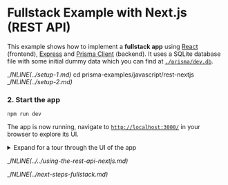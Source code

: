 # Fullstack Example with Next.js (REST API)

This example shows how to implement a **fullstack app** using [React](https://reactjs.org/) (frontend), [Express](https://expressjs.com/) and [Prisma Client](https://github.com/prisma/prisma2/blob/master/docs/prisma-client-js/api.md) (backend). It uses a SQLite database file with some initial dummy data which you can find at [`./prisma/dev.db`](./prisma/dev.db).

__INLINE(../_setup-1.md)__
cd prisma-examples/javascript/rest-nextjs
__INLINE(../_setup-2.md)__

### 2. Start the app

```
npm run dev
```

The app is now running, navigate to [`http://localhost:3000/`](http://localhost:3000/) in your browser to explore its UI.

<details><summary>Expand for a tour through the UI of the app</summary>

<br />

**Blog** (located in [`./pages/index.ts`](./pages/index.ts)

![](https://imgur.com/eepbOUO.png)

**Signup** (located in [`./pages/signup.ts`](./pages/signup.ts))

![](https://imgur.com/iE6OaBI.png)

**Create post (draft)** (located in [`./pages/create.ts`](./pages/create.ts))

![](https://imgur.com/olCWRNv.png)

**Drafts** (located in [`./pages/drafts.ts`](./pages/drafts.ts))

![](https://imgur.com/PSMzhcd.png)

**View post** (located in [`./pages/p/[id].ts`](./pages/p/[id].ts)) (delete or publish here)

![](https://imgur.com/zS1B11O.png)

</details>

__INLINE(../../_using-the-rest-api-nextjs.md)__

__INLINE(../_next-steps-fullstack.md)__